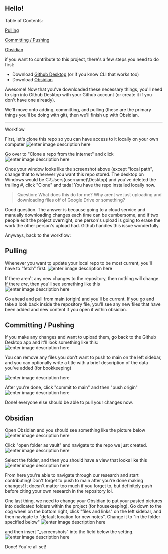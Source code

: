 ## Hello!

Table of Contents:

[Pulling](#Pulling)

[Committing / Pushing](Committing-/-Pushing)

[Obsidian](#Obsidian)


if you want to contribute to this project, there's a few steps you need to do first:
* Download [Github Desktop](https://desktop.github.com/download/) (or if you know CLI that works too)
* Download [Obsidian](https://obsidian.md/)

Awesome! Now that you've downloaded these necessary things, you'll need to sign into Github Desktop with your Github account (or create it if you don't have one already). 

We'll move onto adding, committing, and pulling (these are the primary things you'll be doing with git), then we'll finish up with Obsidian.
- - -
Workflow

First, let's clone this repo so you can have access to it locally on your own computer
![enter image description here](https://github.com/ImSentient/LASSO/blob/main/Pictures/2.png)

Go over to "Clone a repo from the internet" and click 
![enter image description here](https://github.com/ImSentient/LASSO/blob/main/Pictures/3.png)

Once your window looks like the screenshot above (except "local path", change that to wherever you want this repo stored. The desktop on Windows would be C:\Users\(username)\Desktop) and you've deleted the trailing #, click "Clone" and tada! You have the repo installed locally now. 

> Question: What does this do for me? Why arent we just uploading and downloading files off of Google Drive or something? 

Good question. The answer is because going to a cloud service and manually downloading changes each time can be cumbersome, and if two people edit the project overnight, one person's upload is going to erase the work the other person's upload had. Github handles this issue wonderfully. 

Anyways, back to the workflow:

## Pulling
Whenever you want to update your local repo to be most current, you'll have to "fetch" first. 
![enter image description here](https://github.com/ImSentient/LASSO/blob/main/Pictures/4.png)

If there aren't any new changes to the repository, then nothing will change. If there *are*, then you'll see something like this
![enter image description here](https://github.com/ImSentient/LASSO/blob/main/Pictures/5.png)

Go ahead and pull from main (origin) and you'll be current. If you go and take a look back inside the repository file, you'll see any new files that have been added and new content if you open it within obsidian.

## Committing / Pushing
If you make any changes and want to upload them, go back to the Github Desktop app and it'll look something like this:
![enter image description here](https://github.com/ImSentient/LASSO/blob/main/Pictures/6.png)

You can remove any files you don't want to push to main on the left sidebar, and you can optionally write a title with a brief description of the data you've added (for bookkeeping)


![enter image description here](https://github.com/ImSentient/LASSO/blob/main/Pictures/7.png)

After you're done, click "commit to main" and then "push origin"
![enter image description here](https://github.com/ImSentient/LASSO/blob/main/Pictures/8.png)

Done! everyone else should be able to pull your changes now.


## Obsidian
Open Obsidian and you should see something like the picture below
![enter image description here](https://github.com/ImSentient/LASSO/blob/main/Pictures/9.png)

Click "open folder as vault" and navigate to the repo we just created.
![enter image description here](https://github.com/ImSentient/LASSO/blob/main/Pictures/10.png)

Select the folder, and then you should have a view that looks like this
![enter image description here](https://github.com/ImSentient/LASSO/blob/main/Pictures/11.png)

From here you're able to navigate through our research and start contributing! Don't forget to push to main after you're done making changes! It doesn't matter too much if you forget to, but definitely push before citing your own research in the repository lol.

One last thing, we need to change your Obsidian to put your pasted pictures into dedicated folders within the project (for housekeeping). Go down to the cog wheel on the bottom right, click "files and links" on the left sidebar, and then navigate to "default location for new notes". Change it to "in the folder specified below" 
![enter image description here](https://github.com/ImSentient/LASSO/blob/main/Pictures/12.png)

and then insert "_screenshots" into the field below the setting.
![enter image description here](https://github.com/ImSentient/LASSO/blob/main/Pictures/13.png)

Done! You're all set!
